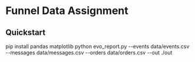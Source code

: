 # Funnel Data Assignment

## Quickstart
pip install pandas matplotlib
python evo_report.py --events data/events.csv --messages data/messages.csv --orders data/orders.csv --out ./out
